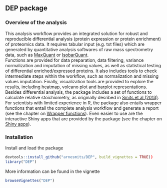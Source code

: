 ## DEP package

### Overview of the analysis

This analysis workflow provides an integrated solution for robust and reproducible differential analysis (protein expression or protein enrichment) of proteomics data. 
It requires tabular input (e.g. txt files) which are generated by quantitative analysis softwares of raw mass spectrometry data, such as [MaxQuant](http://www.nature.com/nbt/journal/v26/n12/full/nbt.1511.html) or [IsobarQuant](http://www.nature.com/nprot/journal/v10/n10/full/nprot.2015.101.html).   
Functions are provided for data preparation, data filtering, variance normalization and imputation of missing values, as well as statistical testing of differential enriched/expressed proteins.
It also includes tools to check intermediate steps within the workflow, such as normalization and missing values imputation.
Finally, visualization tools are provided to explore the results, including heatmap, volcano plot and barplot representations.   
Besides differential analysis, the package includes a set of functions to calculate relative stoichiometry, as originally desribed in [Smits et al (2013)](http://nar.oxfordjournals.org/content/41/1/e28.full).   
For scientists with limited experience in R, the package also entails wrapper functions that entail the complete analysis workflow and generate a report (see the chapter on [Wrapper functions](#wrapper-functions-for-the-entire-workflow)).
Even easier to use are the interactive Shiny apps that are provided by the package (see the chapter on [Shiny apps](#interactive-analysis-using-the-proteomer-shiny-apps)).

### Installation

Install and load the package

``` r
devtools::install_github("arnesmits/DEP", build_vignettes = TRUE))
library("DEP")
```

More information can be found in the vignette

``` r
browseVignettes("DEP")
```
